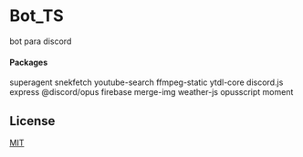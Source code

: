 # Bot_TS
bot para discord



#### Packages
superagent
snekfetch
youtube-search
ffmpeg-static
ytdl-core
discord.js
express
@discord/opus
firebase
merge-img
weather-js
opusscript
moment



## License

[MIT](https://github.com/NewCraft-Corporation/BOT_ts_pirata/blob/master/LICENSE)
